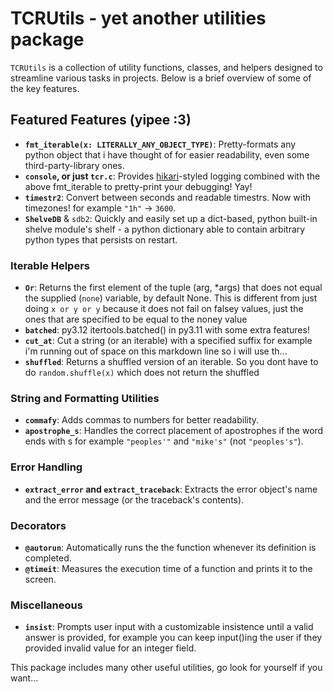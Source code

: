 # TCRUtils - yet another utilities package

`TCRUtils` is a collection of utility functions, classes, and helpers designed to streamline various tasks in projects. Below is a brief overview of some of the key features.

## Featured Features (yipee :3)

- **`fmt_iterable(x: LITERALLY_ANY_OBJECT_TYPE)`**: Pretty-formats any python object that i have thought of for easier readability, even some third-party-library ones.
- **`console`, or just `tcr.c`**: Provides [hikari](https://pypi.org/project/hikari/)-styled logging combined with the above fmt_iterable to pretty-print your debugging! Yay!
- **`timestr2`**: Convert between seconds and readable timestrs. Now with timezones! for example `"1h"` -> `3600`.
- **`ShelveDB`** & `sdb2`: Quickly and easily set up a dict-based, python built-in shelve module's shelf - a python dictionary able to contain arbitrary python types that persists on restart.

### Iterable Helpers
- **`Or`**: Returns the first element of the tuple (arg, *args) that does not equal the supplied (`none`) variable, by default None. This is different from just doing `x or y or y` because it does not fail on falsey values, just the ones that are specified to be equal to the noney value
- **`batched`**: py3.12 itertools.batched() in py3.11 with some extra features!
- **`cut_at`**: Cut a string (or an iterable) with a specified suffix for example i'm running out of space on this markdown line so i will use th...
- **`shuffled`**: Returns a shuffled version of an iterable. So you dont have to do `random.shuffle(x)` which does not return the shuffled

### String and Formatting Utilities
- **`commafy`**: Adds commas to numbers for better readability.
- **`apostrophe_s`**: Handles the correct placement of apostrophes if the word ends with s for example `"peoples'"` and `"mike's"` (not `"peoples's"`).

### Error Handling
- **`extract_error` and `extract_traceback`**: Extracts the error object's name and the error message (or the traceback's contents).

### Decorators
- **`@autorun`**: Automatically runs the the function whenever its definition is completed.
- **`@timeit`**: Measures the execution time of a function and prints it to the screen.

### Miscellaneous
- **`insist`**: Prompts user input with a customizable insistence until a valid answer is provided, for example you can keep input()ing the user if they provided invalid value for an integer field.

This package includes many other useful utilities, go look for yourself if you want...
